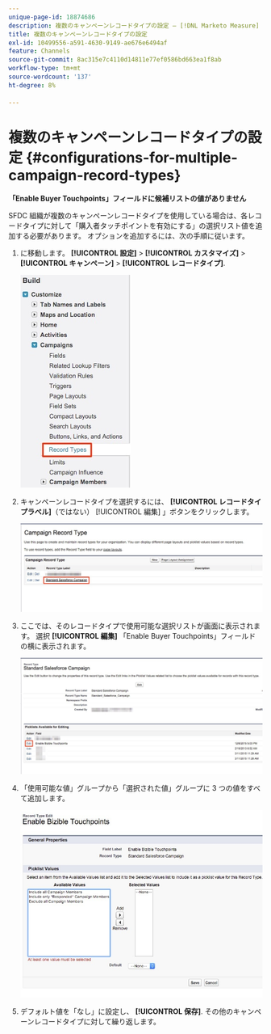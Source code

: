 ```yaml
---
unique-page-id: 18874686
description: 複数のキャンペーンレコードタイプの設定 — [!DNL Marketo Measure]  — 製品ドキュメント
title: 複数のキャンペーンレコードタイプの設定
exl-id: 10499556-a591-4630-9149-ae676e6494af
feature: Channels
source-git-commit: 8ac315e7c4110d14811e77ef0586bd663ea1f8ab
workflow-type: tm+mt
source-wordcount: '137'
ht-degree: 8%

---
```


# 複数のキャンペーンレコードタイプの設定 {#configurations-for-multiple-campaign-record-types}

**「Enable Buyer Touchpoints」フィールドに候補リストの値がありません**

SFDC 組織が複数のキャンペーンレコードタイプを使用している場合は、各レコードタイプに対して「購入者タッチポイントを有効にする」の選択リスト値を追加する必要があります。 オプションを追加するには、次の手順に従います。

1. に移動します。 **[!UICONTROL 設定]** > **[!UICONTROL カスタマイズ]** > **[!UICONTROL キャンペーン]** > **[!UICONTROL レコードタイプ]**.

   ![](assets/1.jpg)

1. キャンペーンレコードタイプを選択するには、 **[!UICONTROL レコードタイプラベル]**（ではない） [!UICONTROL 編集] 」ボタンをクリックします。

   ![](assets/2.jpg)

1. ここでは、そのレコードタイプで使用可能な選択リストが画面に表示されます。 選択 **[!UICONTROL 編集]** 「Enable Buyer Touchpoints」フィールドの横に表示されます。

   ![](assets/3.jpg)

1. 「使用可能な値」グループから「選択された値」グループに 3 つの値をすべて追加します。

   ![](assets/4.jpg)

1. デフォルト値を「なし」に設定し、 **[!UICONTROL 保存]**. その他のキャンペーンレコードタイプに対して繰り返します。
